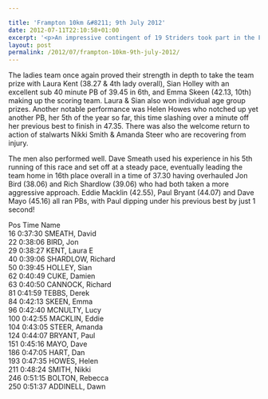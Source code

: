 ```yaml
---

title: 'Frampton 10km &#8211; 9th July 2012'
date: 2012-07-11T22:10:58+01:00
excerpt: '<p>An impressive contingent of 19 Striders took part in the Frampton 10k on a thankfully dry and pleasant Monday evening, and they produced some excellent performances.</p>'
layout: post
permalink: /2012/07/frampton-10km-9th-july-2012/
---
```

The ladies team once again proved their strength in depth to take the team prize with Laura Kent (38.27 & 4th lady overall), Sian Holley with an excellent sub 40 minute PB of 39.45 in 6th, and Emma Skeen (42.13, 10th) making up the scoring team. Laura & Sian also won individual age group prizes. Another notable performance was Helen Howes who notched up yet another PB, her 5th of the year so far, this time slashing over a minute off her previous best to finish in 47.35. There was also the welcome return to action of stalwarts Nikki Smith & Amanda Steer who are recovering from injury. 

The men also performed well. Dave Smeath used his experience in his 5th running of this race and set off at a steady pace, eventually leading the team home in 16th place overall in a time of 37.30 having overhauled Jon Bird (38.06) and Rich Shardlow (39.06) who had both taken a more aggressive approach. Eddie Macklin (42.55), Paul Bryant (44.07) and Dave Mayo (45.16) all ran PBs, with Paul dipping under his previous best by just 1 second!

Pos Time Name  
16 0:37:30 SMEATH, David  
22 0:38:06 BIRD, Jon  
29 0:38:27 KENT, Laura E  
40 0:39:06 SHARDLOW, Richard  
50 0:39:45 HOLLEY, Sian  
62 0:40:49 CUKE, Damien  
63 0:40:50 CANNOCK, Richard  
81 0:41:59 TEBBS, Derek  
84 0:42:13 SKEEN, Emma  
96 0:42:40 MCNULTY, Lucy  
100 0:42:55 MACKLIN, Eddie  
104 0:43:05 STEER, Amanda  
124 0:44:07 BRYANT, Paul  
151 0:45:16 MAYO, Dave  
186 0:47:05 HART, Dan  
193 0:47:35 HOWES, Helen  
211 0:48:24 SMITH, Nikki  
246 0:51:15 BOLTON, Rebecca  
250 0:51:37 ADDINELL, Dawn</p>